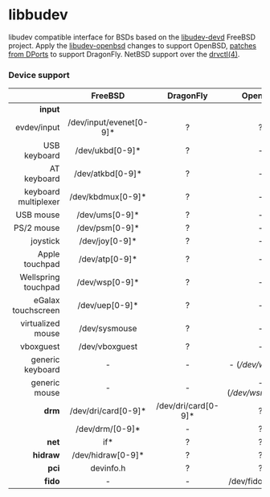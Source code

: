 # libbudev
libudev compatible interface for BSDs based on the [libudev-devd](https://github.com/wulf7/libudev-devd) FreeBSD project.
Apply the [libudev-openbsd](https://github.com/rnagy/libudev-openbsd/tree/dev) changes to support OpenBSD, [patches from DPorts](https://github.com/DragonFlyBSD/DPorts/tree/master/devel/libudev-devd) to support DragonFly.
NetBSD support over the [drvctl(4)](https://man.netbsd.org/drvctl.4).

### Device support
| | FreeBSD | DragonFly | OpenBSD | NetBSD |
| ---: | :---: | :---: | :---: | :---: |
| **input** | 
| evdev/input | /dev/input/evenet[0-9]* | ? | ? | ? |
| USB keyboard | /dev/ukbd[0-9]* | ? | - | - |
| AT keyboard | /dev/atkbd[0-9]* | ? | - | - |
| keyboard multiplexer | /dev/kbdmux[0-9]* | ? | - | - |
| USB mouse | /dev/ums[0-9]* | ? | - | - |
| PS/2 mouse | /dev/psm[0-9]* | ? | - | - |
| joystick | /dev/joy[0-9]* | ? | - | - |
| Apple touchpad | /dev/atp[0-9]* | ? | - | - |
| Wellspring touchpad | /dev/wsp[0-9]* | ? | - | - |
| eGalax touchscreen | /dev/uep[0-9]* | ? | - | - |
| virtualized mouse | /dev/sysmouse | ? | - | - |
| vboxguest | /dev/vboxguest | ? | - | - |
| generic keyboard | - | - | - (*/dev/wskbd\**) | - (*/dev/wskbd\**) |
| generic mouse | - | - | - (*/dev/wsmouse\**) | - (*/dev/wsmouse\**) |
| **drm** | /dev/dri/card[0-9]* | /dev/dri/card[0-9]* | ? | ? |
| | /dev/drm/[0-9]* | - | ? | ? |
| **net** | if* | ? | ? | ? |
| **hidraw** | /dev/hidraw[0-9]* | ? | ? | ? |
| **pci** | devinfo.h | ? | ? | ? |
| **fido** | - | - | /dev/fido/[0-9]* | ? |
